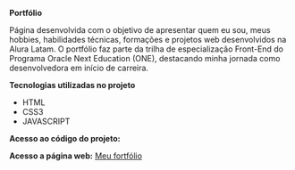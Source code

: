 **Portfólio**

Página desenvolvida com o objetivo de apresentar quem eu sou, meus hobbies, habilidades técnicas, formações e projetos web desenvolvidos na Alura Latam. O portfólio faz parte da trilha de especialização Front-End do Programa Oracle Next Education (ONE), destacando minha jornada como desenvolvedora em início de carreira. 

**Tecnologias utilizadas no projeto**
- HTML
- CSS3
- JAVASCRIPT

**Acesso ao código do projeto:** 

**Acesso a página web:** [Meu fortfólio](https://challenge-portf-lio-dusky.vercel.app/)
